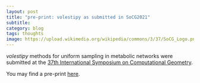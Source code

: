 ```yaml
---
layout: post
title: "pre-print: volestipy as submitted in SoCG2021"
subtitle: 
category: blog
tags: thoughts
image: https://upload.wikimedia.org/wikipedia/commons/3/37/SoCG_Logo.png
---
```



*volestipy* methods for uniform sampling in metabolic networks were submitted at the [37th International Symposium on Computational Geometry](https://cse.buffalo.edu/socg21/socg.html).


You may find a pre-print [here](https://hal.inria.fr/hal-03047049/document). 


